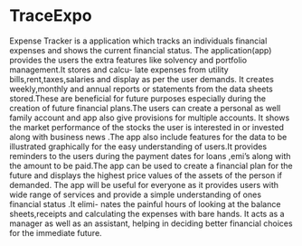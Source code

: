 # TraceExpo
Expense Tracker is a application which tracks an individuals financial expenses and shows the current financial status. The application(app) provides the users the extra features like solvency and portfolio management.It stores and calcu- late expenses from utility bills,rent,taxes,salaries and display as per the user demands. It creates weekly,monthly and annual reports or statements from the data sheets stored.These are beneficial for future purposes especially during the creation of future financial plans.The users can create a personal as well family account and app also give provisions for multiple accounts. It shows the market performance of the stocks the user is interested in or invested along with business news .The app also include features for the data to be illustrated graphically for the easy understanding of users.It provides reminders to the users during the payment dates for loans ,emi’s along with the amount to be paid.The app can be used to create a financial plan for the future and displays the highest price values of the assets of the person if demanded. The app will be useful for everyone as it provides users with wide range of services and provide a simple understanding of ones financial status .It elimi- nates the painful hours of looking at the balance sheets,receipts and calculating the expenses with bare hands. It acts as a manager as well as an assistant, helping in deciding better financial choices for the immediate future.
